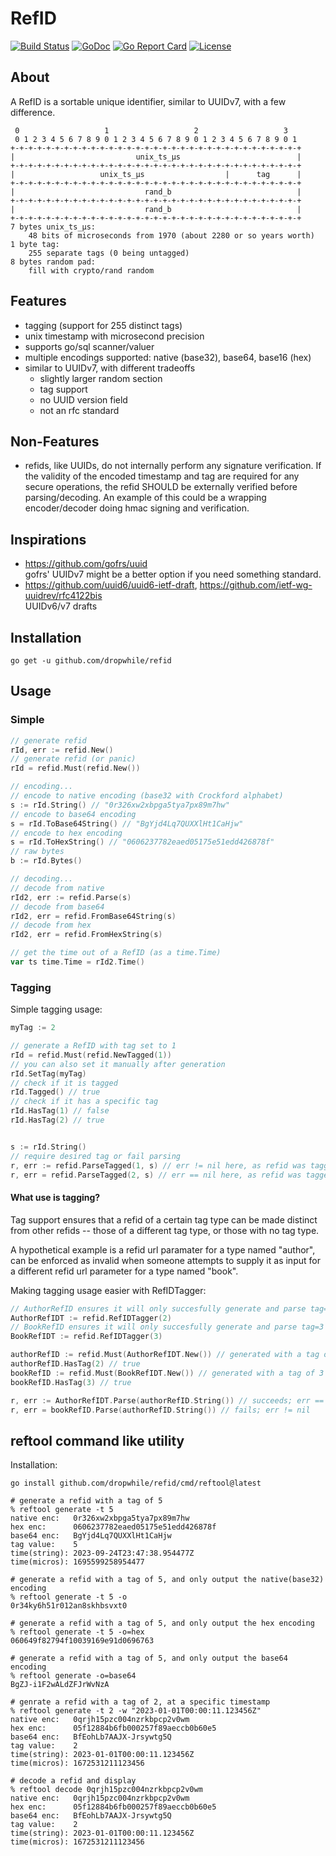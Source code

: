 RefID
=====

[![Build Status](https://github.com/dropwhile/refid/workflows/unit-tests/badge.svg)][1]
[![GoDoc](https://godoc.org/github.com/dropwhile/refid?status.png)][2]
[![Go Report Card](https://goreportcard.com/badge/dropwhile/refid)](https://goreportcard.com/report/dropwhile/refid)
[![License](https://img.shields.io/github/license/dropwhile/refid.svg)](https://github.com/dropwhile/refid/blob/master/LICENSE.md)

## About

A RefID is a sortable unique identifier, similar to UUIDv7, with a few difference.

```
 0                   1                   2                   3
 0 1 2 3 4 5 6 7 8 9 0 1 2 3 4 5 6 7 8 9 0 1 2 3 4 5 6 7 8 9 0 1
+-+-+-+-+-+-+-+-+-+-+-+-+-+-+-+-+-+-+-+-+-+-+-+-+-+-+-+-+-+-+-+-+
|                           unix_ts_µs                          |
+-+-+-+-+-+-+-+-+-+-+-+-+-+-+-+-+-+-+-+-+-+-+-+-+-+-+-+-+-+-+-+-+
|                   unix_ts_µs                  |      tag      |
+-+-+-+-+-+-+-+-+-+-+-+-+-+-+-+-+-+-+-+-+-+-+-+-+-+-+-+-+-+-+-+-+
|                             rand_b                            |
+-+-+-+-+-+-+-+-+-+-+-+-+-+-+-+-+-+-+-+-+-+-+-+-+-+-+-+-+-+-+-+-+
|                             rand_b                            |
+-+-+-+-+-+-+-+-+-+-+-+-+-+-+-+-+-+-+-+-+-+-+-+-+-+-+-+-+-+-+-+-+
7 bytes unix_ts_µs:
    48 bits of microseconds from 1970 (about 2280 or so years worth)
1 byte tag:
    255 separate tags (0 being untagged)
8 bytes random pad:
    fill with crypto/rand random
```

## Features

*   tagging (support for 255 distinct tags)
*   unix timestamp with microsecond precision
*   supports go/sql scanner/valuer
*   multiple encodings supported: native (base32), base64, base16 (hex)
*   similar to UUIDv7, with different tradeoffs
    *    slightly larger random section
    *    tag support
    *    no UUID version field
    *    not an rfc standard

## Non-Features

*   refids, like UUIDs, do not internally perform any signature verification.
    If the validity of the encoded timestamp and tag are required for any secure
    operations, the refid SHOULD be externally verified before parsing/decoding.
    An example of this could be a wrapping encoder/decoder doing hmac signing and verification.

## Inspirations

*   https://github.com/gofrs/uuid  
    gofrs' UUIDv7 might be a better option if you need something standard.
*   https://github.com/uuid6/uuid6-ietf-draft,
    https://github.com/ietf-wg-uuidrev/rfc4122bis  
    UUIDv6/v7 drafts

## Installation
```
go get -u github.com/dropwhile/refid
```

## Usage

### Simple
```go
// generate refid
rId, err := refid.New()
// generate refid (or panic)
rId = refid.Must(refid.New())

// encoding...
// encode to native encoding (base32 with Crockford alphabet)
s := rId.String() // "0r326xw2xbpga5tya7px89m7hw"
// encode to base64 encoding
s = rId.ToBase64String() // "BgYjd4Lq7QUXXlHt1CaHjw"
// encode to hex encoding
s = rId.ToHexString() // "0606237782eaed05175e51edd426878f"
// raw bytes
b := rId.Bytes()

// decoding...
// decode from native
rId2, err := refid.Parse(s)
// decode from base64
rId2, err = refid.FromBase64String(s)
// decode from hex
rId2, err = refid.FromHexString(s)

// get the time out of a RefID (as a time.Time)
var ts time.Time = rId2.Time()
```

### Tagging

Simple tagging usage:
```go
myTag := 2

// generate a RefID with tag set to 1
rId = refid.Must(refid.NewTagged(1))
// you can also set it manually after generation
rId.SetTag(myTag)
// check if it is tagged
rId.Tagged() // true
// check if it has a specific tag
rId.HasTag(1) // false
rId.HasTag(2) // true


s := rId.String()
// require desired tag or fail parsing
r, err := refid.ParseTagged(1, s) // err != nil here, as refid was tagged 2
r, err = refid.ParseTagged(2, s) // err == nil here, as refid was tagged 2
```

#### What use is tagging?

Tag support ensures that a refid of a certain tag type can be made distinct from other refids -- those of a different tag type, or those with no tag type.  

A hypothetical example is a refid url paramater for a type named "author", can be
enforced as invalid when someone attempts to supply it as input for a different
refid url parameter for a type named "book".

Making tagging usage easier with RefIDTagger:
```go
// AuthorRefID ensures it will only succesfully generate and parse tag=2 refids
AuthorRefIDT := refid.RefIDTagger(2)
// BookRefID ensures it will only succesfully generate and parse tag=3 refids
BookRefIDT := refid.RefIDTagger(3)

authorRefID := refid.Must(AuthorRefIDT.New()) // generated with a tag of 2
authorRefID.HasTag(2) // true
bookRefID := refid.Must(BookRefIDT.New()) // generated with a tag of 3
bookRefID.HasTag(3) // true

r, err := AuthorRefIDT.Parse(authorRefID.String()) // succeeds; err == nil
r, err = bookRefID.Parse(authorRefID.String()) // fails; err != nil
```

## reftool command like utility

Installation:
```
go install github.com/dropwhile/refid/cmd/reftool@latest
```

```
# generate a refid with a tag of 5
% reftool generate -t 5
native enc:   0r326xw2xbpga5tya7px89m7hw
hex enc:      0606237782eaed05175e51edd426878f
base64 enc:   BgYjd4Lq7QUXXlHt1CaHjw
tag value:    5
time(string): 2023-09-24T23:47:38.954477Z
time(micros): 1695599258954477

# generate a refid with a tag of 5, and only output the native(base32) encoding
% reftool generate -t 5 -o
0r34ky6h51r012an8skhbsvxt0

# generate a refid with a tag of 5, and only output the hex encoding
% reftool generate -t 5 -o=hex
060649f82794f10039169e91d0696763

# generate a refid with a tag of 5, and only output the base64 encoding
% reftool generate -o=base64
BgZJ-i1F2wALdZFJrWvNzA

# genrate a refid with a tag of 2, at a specific timestamp
% reftool generate -t 2 -w "2023-01-01T00:00:11.123456Z"
native enc:   0qrjh15pzc004nzrkbpcp2v0wm
hex enc:      05f12884b6fb000257f89aeccb0b60e5
base64 enc:   BfEohLb7AAJX-Jrsywtg5Q
tag value:    2
time(string): 2023-01-01T00:00:11.123456Z
time(micros): 1672531211123456

# decode a refid and display
% reftool decode 0qrjh15pzc004nzrkbpcp2v0wm
native enc:   0qrjh15pzc004nzrkbpcp2v0wm
hex enc:      05f12884b6fb000257f89aeccb0b60e5
base64 enc:   BfEohLb7AAJX-Jrsywtg5Q
tag value:    2
time(string): 2023-01-01T00:00:11.123456Z
time(micros): 1672531211123456
```

[1]: https://github.com/dropwhile/refid/actions
[2]: https://godoc.org/github.com/dropwhile/refid
[3]: https://choosealicense.com/licenses/mit/
